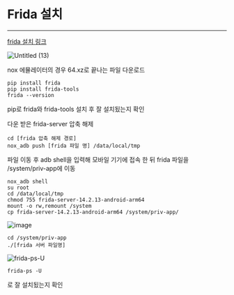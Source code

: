 
# Frida 설치
---
[frida 설치 링크](https://github.com/frida/frida/releases)

![Untitled (13)](https://user-images.githubusercontent.com/53963779/201031056-06bc0b5b-7a76-4076-9ecf-99ab81fae4dc.png)

nox 에뮬레이터의 경우 64.xz로 끝나는 파일 다운로드


```
pip install frida
pip install frida-tools
frida --version
```
pip로 frida와 frida-tools 설치 후 잘 설치됬는지 확인


다운 받은 frida-server 압축 해제

```
cd [frida 압축 해제 경로]
nox_adb push [frida 파일 명] /data/local/tmp
```

파일 이동 후 adb shell을 입력해 모바일 기기에 접속 한 뒤 frida 파일을 /system/priv-app에 이동

```
nox_adb shell
su root
cd /data/local/tmp
chmod 755 frida-server-14.2.13-android-arm64  
mount -o rw,remount /system
cp frida-server-14.2.13-android-arm64 /system/priv-app/
```


![image](https://user-images.githubusercontent.com/53963779/201240170-d0feb32e-c6ff-48d6-9987-66a843411610.png)

```
cd /system/priv-app
./[frida 서버 파일명]
```

![frida-ps-U](https://user-images.githubusercontent.com/53963779/201240491-8d8b2730-4ef6-4833-9610-23d0d415819a.png)

```
frida-ps -U
```
로 잘 설치됬는지 확인


